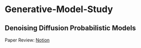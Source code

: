 # Generative-Model-Study
## Denoising Diffusion Probabilistic Models
Paper Review: [Notion](https://frost-crate-a82.notion.site/Denoising-Diffusion-Probabilistic-Models-09e204a1750d4440af062580445d8316?pvs=4)
